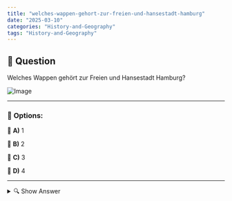```yaml
---
title: "welches-wappen-gehort-zur-freien-und-hansestadt-hamburg"
date: "2025-03-10"
categories: "History-and-Geography"
tags: "History-and-Geography"
---
```


## 📌 **Question**

Welches Wappen gehört zur Freien und Hansestadt Hamburg?

![Image](https://www.einbuergerungstest-online.de/img/fragen/351.png)

---

### 📝 **Options:**

🔘 **A)** 1

🔘 **B)** 2

🔘 **C)** 3

🔘 **D)** 4

---

<details>
  <summary>🔍 Show Answer</summary>

  <p>
💡  <b>Correct Answer:</b>  b
  </p>
  <p>
    📖<b>Explanation:</b>
    Hamburg, officially known as the Freie und Hansestadt Hamburg, is one of Germany's 16 federal states and a major port city. Its coat of arms is a significant symbol representing the city's rich history as a leading member of the Hanseatic League. The emblem features a castle with three towers, each topped with flags, set against a red background with white stripes. This design reflects Hamburg's maritime heritage and its status as a free imperial city. Understanding the elements of Hamburg's coat of arms can help in identifying the correct emblem among various options.
  </p>
</details>
